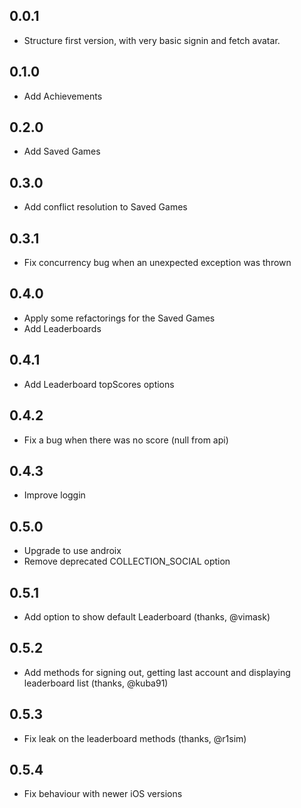 ## 0.0.1

* Structure first version, with very basic signin and fetch avatar.

## 0.1.0

* Add Achievements

## 0.2.0

* Add Saved Games

## 0.3.0

* Add conflict resolution to Saved Games

## 0.3.1

* Fix concurrency bug when an unexpected exception was thrown

## 0.4.0

* Apply some refactorings for the Saved Games
* Add Leaderboards

## 0.4.1

* Add Leaderboard topScores options

## 0.4.2

* Fix a bug when there was no score (null from api)

## 0.4.3

* Improve loggin

## 0.5.0

* Upgrade to use androix
* Remove deprecated COLLECTION_SOCIAL option

## 0.5.1

* Add option to show default Leaderboard (thanks, @vimask)

## 0.5.2

* Add methods for signing out, getting last account and displaying leaderboard list (thanks, @kuba91)

## 0.5.3

* Fix leak on the leaderboard methods (thanks, @r1sim)

## 0.5.4

* Fix behaviour with newer iOS versions
